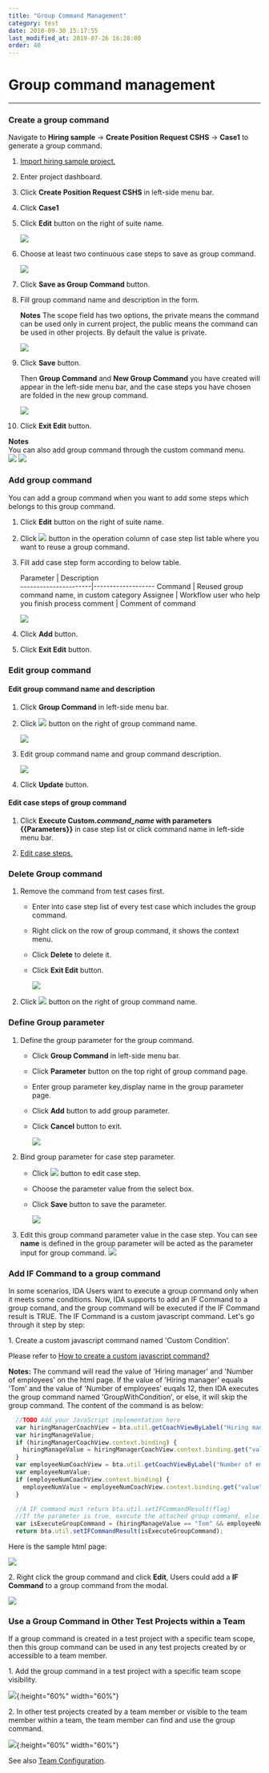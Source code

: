 ```yaml
---
title: "Group Command Management"
category: test
date: 2018-09-30 15:17:55
last_modified_at: 2019-07-26 16:28:00
order: 40
---
```


# Group command management
***

### Create a group command

  Navigate to **Hiring sample** -> **Create Position Request CSHS** -> **Case1** to generate a group command.
 
  1. [Import hiring sample project.][1]
 
  2. Enter project dashboard.
  
  3. Click **Create Position Request CSHS** in left-side menu bar.
  
  4. Click **Case1**
  
  5. Click **Edit** button on the right of suite name.
  
      ![][test_group_command_caselist_table]
  
  6. Choose at least two continuous case steps to save as group command.
  
      ![][test_group_command_caselist_table2]
  
  7. Click **Save as Group Command** button.
  
  8. Fill group command name and description in the form.
  
     **Notes** The scope field has two options, the private means the command can be used only in current project, the public means the command can be used in other projects. By default the value is private.
  
      ![][test_group_command_save_form]
  
  9. Click **Save** button.
  
      Then **Group Command** and **New Group Command** you have created will appear in the left-side menu bar, and the case steps you have chosen are folded in the new group command.  
  
      ![][test_group_command]
  
  10. Click **Exit Edit** button.
  
  **Notes**  
  You can also add group command through the custom command menu.     
    ![][test_group_command_add]
    ![][test_group_command_create] 

### Add group command

  You can add a group command when you want to add some steps which belongs to this group command.

  1. Click **Edit** button on the right of suite name.
  
  2. Click ![][test_case_step_add_button] button in the operation column of case step list table where you want to reuse a group command.
  
  3. Fill add case step form according to below table.
  
      Parameter           | Description       
    ----------------------|-------------------
      Command             | Reused group command name, in custom category
      Assignee            | Workflow user who help you finish process
      comment             | Comment of command
  
      ![][test_group_command_add]
  
  4. Click **Add** button.
  
  5. Click **Exit Edit** button.
  
### Edit group command

#### Edit group command name and description

  1. Click **Group Command** in left-side menu bar.
  
  2. Click ![][test_group_command_edit_button] button on the right of group command name.
  
      ![][test_group_command_bar]
  
  3. Edit group command name and group command description.
  
      ![][test_group_command_edit_form]
  
  4. Click **Update** button.
  
#### Edit case steps of group command

  1. Click **Execute Custom._command\_name_ with parameters \{\{Parameters\}\}** in case step list or click command name in left-side menu bar.
  
  2. [Edit case steps.][2]
  
### Delete Group command

  1. Remove the command from test cases first.
  
     * Enter into case step list of every test case which includes the group command.
     * Right click on the row of group command, it shows the context menu.
     * Click **Delete** to delete it.
     * Click **Exit Edit** button.
  
        ![][test_case_steps_edit]
  
  2. Click ![][test_group_command_delete_button] button on the right of group command name.
  
### Define Group parameter  

  1. Define the group parameter for the group command.
  
      * Click **Group Command** in left-side menu bar.
      * Click **Parameter** button on the top right of group command page.
      * Enter group parameter key,display name in the group parameter page.
      * Click **Add** button to add group parameter.
      * Click **Cancel** button to exit.
      
         ![][group_parameter_add]
     
   2. Bind group parameter for case step parameter.
   
       * Click ![][test_case_step_edit_button] button to edit case step.
       * Choose the parameter value from the  select box.                   
       * Click **Save** button to save the parameter.
       
          ![][group_parameter_save]
  3. Edit this group command parameter value in the case step.
     You can see **name** is defined in the group parameter will be acted as the parameter input for group command.
     ![][group_parameter_input]  
          
### Add IF Command to a group command

In some scenarios, IDA Users want to execute a group command only when it meets some conditions. Now, IDA supports to add an IF Command to a group comand, and the group command will be executed if the IF Command result is TRUE. The IF Command is a custom javascript command. Let's go through it step by step:

  1\. Create a custom javascript command named 'Custom Condition'. 
  
  Please refer to [How to create a custom javascript command?][3]
  
  **Notes:** The command will read the value of 'Hiring manager' and 'Number of employees' on the html page. If the value of 'Hiring manager' equals 'Tom' and the value of 'Number of employees' euqals 12, then IDA executes the group command named 'GroupWithCondition', or else, it will skip the group command. The content of the command is as below:  

  ```javascript
    //TODO Add your JavaScript implementation here
    var hiringManagerCoachView = bta.util.getCoachViewByLabel("Hiring manager", null);
    var hiringManageValue;
    if (hiringManagerCoachView.context.binding) {
      hiringManageValue = hiringManagerCoachView.context.binding.get("value");
    }
    var employeeNumCoachView = bta.util.getCoachViewByLabel("Number of employees", null);
    var employeeNumValue;
    if (employeeNumCoachView.context.binding) {
      employeeNumValue = employeeNumCoachView.context.binding.get("value");
    }

    //A IF command must return bta.util.setIFCommandResult(flag)
    //If the parameter is true, execute the attached group command, else the parameter is false, skip the attached group command.
    var isExecuteGroupCommand = (hiringManageValue == "Tom" && employeeNumValue == 12);
    return bta.util.setIFCommandResult(isExecuteGroupCommand);
  ```

  Here is the sample html page:

  ![][add_if_command_html]


  2\. Right click the group command and click **Edit**, Users could add a **IF Command** to a group command from the modal.

  ![][add_if_command]
  


### Use a Group Command in Other Test Projects within a Team
  If a group command is created in a test project with a specific team scope, then this group command can be used in any test projects created by or accessible to a team member.

  1\. Add the group command in a test project with a specific team scope visibility.
  
  ![][add_group_command_in_team_project]{:height="60%" width="60%"}

  2\. In other test projects created by a team member or visible to the team member within a team, the team member can find and use the group command.
  
  ![][use_group_command_in_team_project]{:height="60%" width="60%"}

  See also [Team Configuration][4].


  [1]: test-import-execute-sample-test-project.html
  [2]: test-unit-test-case-management.html
  [3]: test-write-js-command.html
  [4]: ../administration/administration-team-configuration.html
  [test_group_command_caselist_table]: ../images/test/test_group_command_caselist_table.PNG
  [test_group_command_caselist_table2]: ../images/test/test_group_command_caselist_table2.PNG
  [test_group_command]: ../images/test/test_group_command.PNG
  [test_group_command_add]: ../images/test/test_group_command_add.PNG
  [test_group_command_create]: ../images/test/test_group_command_create.PNG
  [test_group_command_edit_button]: ../images/test/test_group_command_edit_button.PNG
  [test_group_command_delete_button]: ../images/test/test_group_command_delete_button.PNG
  [test_group_command_bar]: ../images/test/test_group_command_bar.PNG
  [test_group_command_edit_form]: ../images/test/test_group_command_edit_form.PNG
  [test_group_command_save_form]: ../images/test/test_group_command_save_form.PNG
  [test_group_command_add]: ../images/test/test_group_command_add.PNG
  [test_case_step_delete_button]: ../images/test/test_case_step_delete_button.PNG
  [test_case_step_add_button]: ../images/test/test_case_step_add_button.PNG
  [test_case_steps_edit]: ../images/test/test_case_steps_edit.PNG
  [group_parameter_add]: ../images/test/test_group_parameter_add.PNG
  [test_case_step_edit_button]: ../images/test/test_case_step_edit_button.PNG
  [group_parameter_save]: ../images/test/test_case_step_parameter_save.PNG
  [group_parameter_input]: ../images/test/test_case_step_parameter_input.PNG
  [add_if_command]: ../images/test/add_if_command.PNG
  [add_if_command_html]: ../images/test/add_if_command_html.png
  [add_group_command_in_team_project]: ../images/test/add_group_command_in_team_project.png
  [use_group_command_in_team_project]: ../images/test/use_group_command_in_team_project.png

